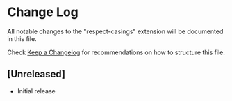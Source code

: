 # Change Log

All notable changes to the "respect-casings" extension will be documented in this file.

Check [Keep a Changelog](http://keepachangelog.com/) for recommendations on how to structure this file.

## [Unreleased]

- Initial release